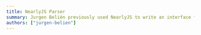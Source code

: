 ```yaml
---
title: NearlyJS Parser
summary: Jurgen Beliën previously used NearlyJS to write an interface for a quantum computer. In this talk he explains how a parser works and how you can use it to write your own language or parse short strings (e.g. convert "3h 10m" to something your code can understand).
authors: ["jurgen-belien"]
---
```

